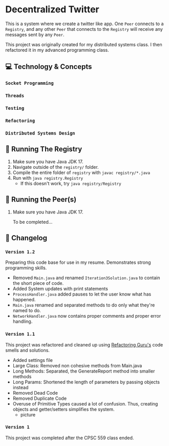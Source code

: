 # Decentralized Twitter

This is a system where we create a twitter like app. One `Peer` connects to a `Registry`, and any other `Peer` that connects to the `Registry` will receive any messages sent by any `Peer`.

This project was originally created for my distributed systems class. I then refactored it in my advanced programming class.

## 💻 Technology & Concepts

### `Socket Programming`

### `Threads`

### `Testing`

### `Refactoring`

### `Distributed Systems Design`

## 🏃 Running The Registry

1. Make sure you have Java JDK 17.
2. Navigate outside of the `registry/` folder.
3. Compile the entire folder of `registry` with `javac registry/*.java`
4. Run with `java registry.Registry`
   - If this doesn't work, try `java registry/Registry`

## 🏃 Running the Peer(s)

1. Make sure you have Java JDK 17.

   To be completed...

## 📝 Changelog

### `Version 1.2`

Preparing this code base for use in my resume. Demonstrates strong programming skills.

- Removed `Main.java` and renamed `Iteration3Solution.java` to contain the short piece of code.
- Added System updates with print statements
- `ProcessHandler.java` added pauses to let the user know what has happened.
- `Main.java` renamed and separated methods to do only what they're named to do.
- `NetworkHandler.java` now contains proper comments and proper error handling.


### `Version 1.1`

This project was refactored and cleaned up using [Refactoring Guru's](https://refactoring.guru/refactoring) code smells and solutions.

- Added settings file
- Large Class: Removed non cohesive methods from Main.java
- Long Methods: Separated, the GenerateReport method into smaller methods
- Long Params: Shortened the length of parameters by passing objects instead
- Removed Dead Code
- Removed Duplicate Code
- Overuse of Primitive Types caused a lot of confusion. Thus, creating objects and getter/setters simplifies the system.
  - picture

### `Version 1`

This project was completed after the CPSC 559 class ended.

